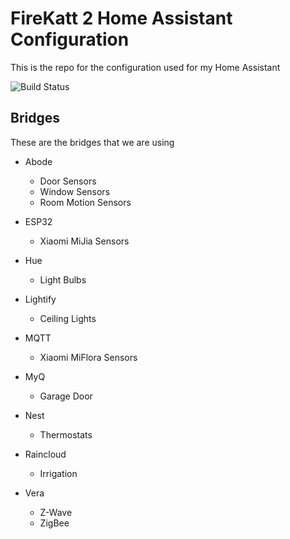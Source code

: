 # FireKatt 2 Home Assistant Configuration

This is the repo for the configuration used for my Home Assistant

![Build Status](https://travis-ci.org/FireBall1725/homeassistant_configuration.svg?branch=master)

## Bridges
These are the bridges that we are using

* Abode
  * Door Sensors
  * Window Sensors
  * Room Motion Sensors

* ESP32
  * Xiaomi MiJia Sensors

* Hue
  * Light Bulbs

* Lightify
  * Ceiling Lights

* MQTT
  * Xiaomi MiFlora Sensors

* MyQ
  * Garage Door

* Nest
  * Thermostats

* Raincloud
  * Irrigation

* Vera
  * Z-Wave
  * ZigBee

